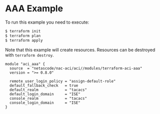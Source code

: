 <!-- BEGIN_TF_DOCS -->
# AAA Example

To run this example you need to execute:

```bash
$ terraform init
$ terraform plan
$ terraform apply
```

Note that this example will create resources. Resources can be destroyed with `terraform destroy`.

```hcl
module "aci_aaa" {
  source  = "netascode/nac-aci/aci//modules/terraform-aci-aaa"
  version = ">= 0.8.0"

  remote_user_login_policy = "assign-default-role"
  default_fallback_check   = true
  default_realm            = "tacacs"
  default_login_domain     = "ISE"
  console_realm            = "tacacs"
  console_login_domain     = "ISE"
}
```
<!-- END_TF_DOCS -->